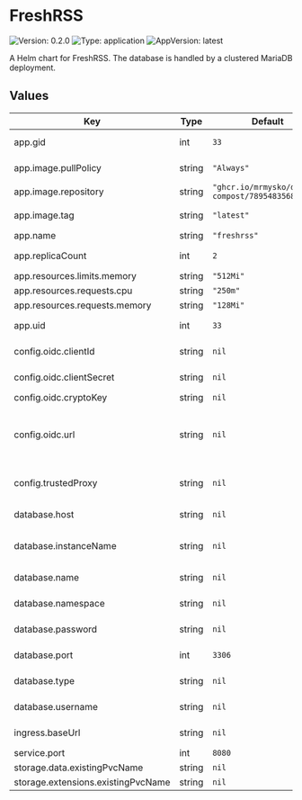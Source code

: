 # FreshRSS

![Version: 0.2.0](https://img.shields.io/badge/Version-0.2.0-informational?style=flat-square) ![Type: application](https://img.shields.io/badge/Type-application-informational?style=flat-square) ![AppVersion: latest](https://img.shields.io/badge/AppVersion-latest-informational?style=flat-square)

A Helm chart for FreshRSS. The database is handled by a clustered MariaDB deployment.

## Values

| Key | Type | Default | Description |
|-----|------|---------|-------------|
| app.gid | int | `33` | Runtime group |
| app.image.pullPolicy | string | `"Always"` | Image pull policy |
| app.image.repository | string | `"ghcr.io/mrmysko/docker-compost/789548356823"` | App image |
| app.image.tag | string | `"latest"` | Image version |
| app.name | string | `"freshrss"` |  |
| app.replicaCount | int | `2` | Number of pods |
| app.resources.limits.memory | string | `"512Mi"` |  |
| app.resources.requests.cpu | string | `"250m"` |  |
| app.resources.requests.memory | string | `"128Mi"` |  |
| app.uid | int | `33` | Runtime user |
| config.oidc.clientId | string | `nil` | OIDC client ID |
| config.oidc.clientSecret | string | `nil` | OIDC client secret |
| config.oidc.cryptoKey | string | `nil` |  |
| config.oidc.url | string | `nil` | OIDC endpoint url, including discovery |
| config.trustedProxy | string | `nil` | IPs allowed to proxy to app |
| database.host | string | `nil` | FQDN to database |
| database.instanceName | string | `nil` | Database deployment name |
| database.name | string | `nil` | Database name |
| database.namespace | string | `nil` | Database namespace |
| database.password | string | `nil` | Database password |
| database.port | int | `3306` | Database port |
| database.type | string | `nil` | Kind of database |
| database.username | string | `nil` | Database username |
| ingress.baseUrl | string | `nil` | FQDN to application |
| service.port | int | `8080` | App port |
| storage.data.existingPvcName | string | `nil` |  |
| storage.extensions.existingPvcName | string | `nil` |  |
